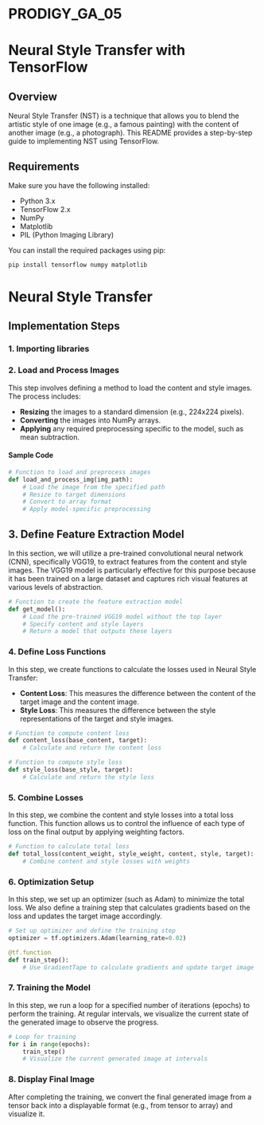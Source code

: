 # PRODIGY_GA_05
# Neural Style Transfer with TensorFlow

## Overview

Neural Style Transfer (NST) is a technique that allows you to blend the artistic style of one image (e.g., a famous painting) with the content of another image (e.g., a photograph). This README provides a step-by-step guide to implementing NST using TensorFlow.

## Requirements

Make sure you have the following installed:

- Python 3.x
- TensorFlow 2.x
- NumPy
- Matplotlib
- PIL (Python Imaging Library)

You can install the required packages using pip:

```bash
pip install tensorflow numpy matplotlib
```
# Neural Style Transfer 

## Implementation Steps
### 1. Importing libraries

### 2. Load and Process Images

This step involves defining a method to load the content and style images. The process includes:

- **Resizing** the images to a standard dimension (e.g., 224x224 pixels).
- **Converting** the images into NumPy arrays.
- **Applying** any required preprocessing specific to the model, such as mean subtraction.

#### Sample Code

```python
# Function to load and preprocess images
def load_and_process_img(img_path):
    # Load the image from the specified path
    # Resize to target dimensions
    # Convert to array format
    # Apply model-specific preprocessing
```

## 3. Define Feature Extraction Model

In this section, we will utilize a pre-trained convolutional neural network (CNN), specifically VGG19, to extract features from the content and style images. The VGG19 model is particularly effective for this purpose because it has been trained on a large dataset and captures rich visual features at various levels of abstraction.

```python
# Function to create the feature extraction model
def get_model():
    # Load the pre-trained VGG19 model without the top layer
    # Specify content and style layers
    # Return a model that outputs these layers
```

### 4. Define Loss Functions

In this step, we create functions to calculate the losses used in Neural Style Transfer:

- **Content Loss**: This measures the difference between the content of the target image and the content image.
- **Style Loss**: This measures the difference between the style representations of the target and style images.
``` python
# Function to compute content loss
def content_loss(base_content, target):
    # Calculate and return the content loss

# Function to compute style loss
def style_loss(base_style, target):
    # Calculate and return the style loss
```
### 5. Combine Losses

In this step, we combine the content and style losses into a total loss function. This function allows us to control the influence of each type of loss on the final output by applying weighting factors.
``` python
# Function to calculate total loss
def total_loss(content_weight, style_weight, content, style, target):
    # Combine content and style losses with weights
```
### 6. Optimization Setup

In this step, we set up an optimizer (such as Adam) to minimize the total loss. We also define a training step that calculates gradients based on the loss and updates the target image accordingly.
```python
# Set up optimizer and define the training step
optimizer = tf.optimizers.Adam(learning_rate=0.02)

@tf.function
def train_step():
    # Use GradientTape to calculate gradients and update target image
```
### 7. Training the Model

In this step, we run a loop for a specified number of iterations (epochs) to perform the training. At regular intervals, we visualize the current state of the generated image to observe the progress.
``` python
# Loop for training
for i in range(epochs):
    train_step()
    # Visualize the current generated image at intervals
```
### 8. Display Final Image

After completing the training, we convert the final generated image from a tensor back into a displayable format (e.g., from tensor to array) and visualize it.
